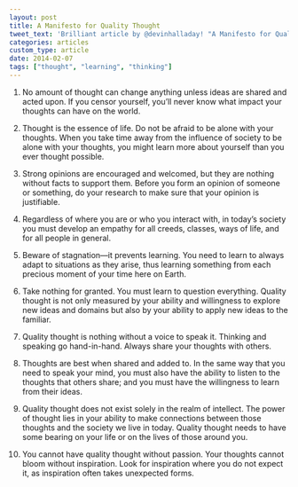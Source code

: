 ```yaml
---
layout: post
title: A Manifesto for Quality Thought
tweet_text: 'Brilliant article by @devinhalladay! "A Manifesto for Quality Thought":'
categories: articles
custom_type: article
date: 2014-02-07
tags: ["thought", "learning", "thinking"]
---
```

1. No amount of thought can change anything unless ideas are shared and acted upon. If you censor yourself, you’ll never know what impact your thoughts can have on the world.

2. Thought is the essence of life. Do not be afraid to be alone with your thoughts. When you take time away from the influence of society to be alone with your thoughts, you might learn more about yourself than you ever thought possible.

3. Strong opinions are encouraged and welcomed, but they are nothing without facts to support them. Before you form an opinion of someone or something, do your research to make sure that your opinion is justifiable.

4. Regardless of where you are or who you interact with, in today’s society you must develop an empathy for all creeds, classes, ways of life, and for all people in general.

5. Beware of stagnation—it prevents learning. You need to learn to always adapt to situations as they arise, thus learning something from each precious moment of your time here on Earth.

6. Take nothing for granted. You must learn to question everything. Quality thought is not only measured by your ability and willingness to explore new ideas and domains but also by your ability to apply new ideas to the familiar.

7. Quality thought is nothing without a voice to speak it. Thinking and speaking go hand-in-hand. Always share your thoughts with others.

8. Thoughts are best when shared and added to. In the same way that you need to speak your mind, you must also have the ability to listen to the thoughts that others share; and you must have the willingness to learn from their ideas.

9. Quality thought does not exist solely in the realm of intellect. The power of thought lies in your ability to make connections between those thoughts and the society we live in today. Quality thought needs to have some bearing on your life or on the lives of those around you.

10. You cannot have quality thought without passion. Your thoughts cannot bloom without inspiration. Look for inspiration where you do not expect it, as inspiration often takes unexpected forms.